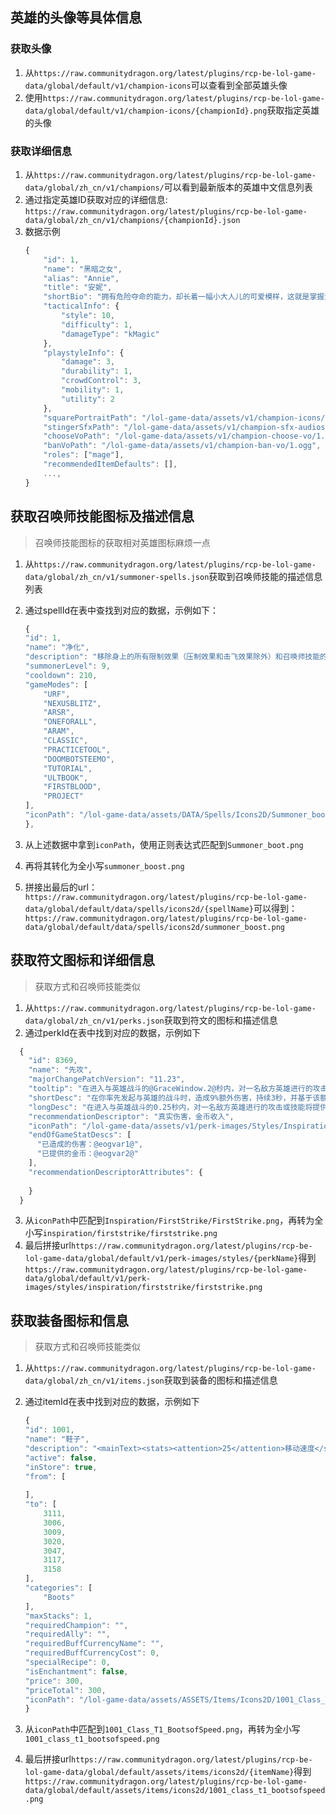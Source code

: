 ## 英雄的头像等具体信息

### 获取头像
1. 从`https://raw.communitydragon.org/latest/plugins/rcp-be-lol-game-data/global/default/v1/champion-icons`可以查看到全部英雄头像
2. 使用`https://raw.communitydragon.org/latest/plugins/rcp-be-lol-game-data/global/default/v1/champion-icons/{championId}.png`获取指定英雄的头像



### 获取详细信息
1. 从`https://raw.communitydragon.org/latest/plugins/rcp-be-lol-game-data/global/zh_cn/v1/champions/`可以看到最新版本的英雄中文信息列表
2. 通过指定英雄ID获取对应的详细信息: `https://raw.communitydragon.org/latest/plugins/rcp-be-lol-game-data/global/zh_cn/v1/champions/{championId}.json`
3. 数据示例
    ```javascript
    {
        "id": 1,
        "name": "黑暗之女",
        "alias": "Annie",
        "title": "安妮",
        "shortBio": "拥有危险夺命的能力，却长着一幅小大人儿的可爱模样，这就是掌握深不可测占火魔法的女孩——安妮。安妮生活在诺克萨斯北边的山脚下，但即便是在这种地方，她也依然是魔法师中的异类。她与火焰的紧密关系与生俱来——最初那些火焰是伴随着喜怒无常的冲动情绪出现的，后来她学会了如何掌握这些“好玩的小把戏”。其中，安妮最喜欢的就是她召唤亲爱的泰迪熊提伯斯——那头狂野的守护火兽。如今安妮已经迷失在了永恒的天真里，她在黑暗森林中游荡，寻觅着能陪自己玩耍的人。",
        "tacticalInfo": {
            "style": 10,
            "difficulty": 1,
            "damageType": "kMagic"
        },
        "playstyleInfo": {
            "damage": 3,
            "durability": 1,
            "crowdControl": 3,
            "mobility": 1,
            "utility": 2
        },
        "squarePortraitPath": "/lol-game-data/assets/v1/champion-icons/1.png",
        "stingerSfxPath": "/lol-game-data/assets/v1/champion-sfx-audios/1.ogg",
        "chooseVoPath": "/lol-game-data/assets/v1/champion-choose-vo/1.ogg",
        "banVoPath": "/lol-game-data/assets/v1/champion-ban-vo/1.ogg",
        "roles": ["mage"],
        "recommendedItemDefaults": [],
        ...,
    }
    ```

## 获取召唤师技能图标及描述信息

> 召唤师技能图标的获取相对英雄图标麻烦一点

1. 从`https://raw.communitydragon.org/latest/plugins/rcp-be-lol-game-data/global/zh_cn/v1/summoner-spells.json`获取到召唤师技能的描述信息列表

2. 通过spellId在表中查找到对应的数据，示例如下：

    ```javascript
    {
    "id": 1,
    "name": "净化",
    "description": "移除身上的所有限制效果（压制效果和击飞效果除外）和召唤师技能的减益效果，并且若在接下来的3秒里再次被施加限制效果时，新效果的持续时间会减少65%。",
    "summonerLevel": 9,
    "cooldown": 210,
    "gameModes": [
        "URF",
        "NEXUSBLITZ",
        "ARSR",
        "ONEFORALL",
        "ARAM",
        "CLASSIC",
        "PRACTICETOOL",
        "DOOMBOTSTEEMO",
        "TUTORIAL",
        "ULTBOOK",
        "FIRSTBLOOD",
        "PROJECT"
    ],
    "iconPath": "/lol-game-data/assets/DATA/Spells/Icons2D/Summoner_boost.png"
    },
    ```
3. 从上述数据中拿到`iconPath`，使用正则表达式匹配到`Summoner_boot.png`
4. 再将其转化为全小写`summoner_boost.png`
5. 拼接出最后的url：`https://raw.communitydragon.org/latest/plugins/rcp-be-lol-game-data/global/default/data/spells/icons2d/{spellName}`可以得到：`https://raw.communitydragon.org/latest/plugins/rcp-be-lol-game-data/global/default/data/spells/icons2d/summoner_boost.png`

## 获取符文图标和详细信息

> 获取方式和召唤师技能类似

1. 从`https://raw.communitydragon.org/latest/plugins/rcp-be-lol-game-data/global/zh_cn/v1/perks.json`获取到符文的图标和描述信息
2. 通过perkId在表中找到对应的数据，示例如下
```javascript
  {
    "id": 8369,
    "name": "先攻",
    "majorChangePatchVersion": "11.23",
    "tooltip": "在进入与英雄战斗的@GraceWindow.2@秒内，对一名敌方英雄进行的攻击或技能将提供@GoldProcBonus@金币和<b>先攻</b>效果，持续@Duration@秒，来使你对英雄们造成<truedamage>@DamageAmp*100@%</truedamage>额外<truedamage>伤害</truedamage>，并提供<gold>{{ Item_Melee_Ranged_Split }}</gold>该额外伤害值的<gold>金币</gold>。<br><br>冷却时间：<scaleLevel>@Cooldown@</scaleLevel>秒<br><hr><br>已造成的伤害：@f1@<br>已提供的金币：@f2@",
    "shortDesc": "在你率先发起与英雄的战斗时，造成9%额外伤害，持续3秒，并基于该额外伤害提供金币。",
    "longDesc": "在进入与英雄战斗的0.25秒内，对一名敌方英雄进行的攻击或技能将提供5金币和<b>先攻</b>效果，持续3秒，来使你对英雄们造成<truedamage>9%</truedamage>额外<truedamage>伤害</truedamage>，并提供<gold>100% (远程英雄为70%)</gold>该额外伤害值的<gold>金币</gold>。<br><br>冷却时间：<scaleLevel>25 ~ 15</scaleLevel>秒",
    "recommendationDescriptor": "真实伤害，金币收入",
    "iconPath": "/lol-game-data/assets/v1/perk-images/Styles/Inspiration/FirstStrike/FirstStrike.png",
    "endOfGameStatDescs": [
      "已造成的伤害：@eogvar1@",
      "已提供的金币：@eogvar2@"
    ],
    "recommendationDescriptorAttributes": {
      
    }
  }
```
3. 从`iconPath`中匹配到`Inspiration/FirstStrike/FirstStrike.png`，再转为全小写`inspiration/firststrike/firststrike.png`
4. 最后拼接url`https://raw.communitydragon.org/latest/plugins/rcp-be-lol-game-data/global/default/v1/perk-images/styles/{perkName}`得到`https://raw.communitydragon.org/latest/plugins/rcp-be-lol-game-data/global/default/v1/perk-images/styles/inspiration/firststrike/firststrike.png`


## 获取装备图标和信息

> 获取方式和召唤师技能类似

1. 从`https://raw.communitydragon.org/latest/plugins/rcp-be-lol-game-data/global/zh_cn/v1/items.json`获取到装备的图标和描述信息

2. 通过itemId在表中找到对应的数据，示例如下
    ```javascript
    {
    "id": 1001,
    "name": "鞋子",
    "description": "<mainText><stats><attention>25</attention>移动速度</stats></mainText><br>",
    "active": false,
    "inStore": true,
    "from": [
        
    ],
    "to": [
        3111,
        3006,
        3009,
        3020,
        3047,
        3117,
        3158
    ],
    "categories": [
        "Boots"
    ],
    "maxStacks": 1,
    "requiredChampion": "",
    "requiredAlly": "",
    "requiredBuffCurrencyName": "",
    "requiredBuffCurrencyCost": 0,
    "specialRecipe": 0,
    "isEnchantment": false,
    "price": 300,
    "priceTotal": 300,
    "iconPath": "/lol-game-data/assets/ASSETS/Items/Icons2D/1001_Class_T1_BootsofSpeed.png"
    }
    ```

3. 从`iconPath`中匹配到`1001_Class_T1_BootsofSpeed.png`，再转为全小写`1001_class_t1_bootsofspeed.png`
4. 最后拼接url`https://raw.communitydragon.org/latest/plugins/rcp-be-lol-game-data/global/default/assets/items/icons2d/{itemName}`得到`https://raw.communitydragon.org/latest/plugins/rcp-be-lol-game-data/global/default/assets/items/icons2d/1001_class_t1_bootsofspeed.png`
